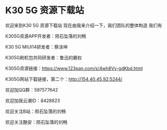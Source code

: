 # K30 5G 资源下载站

欢迎来到K30 5G 资源下载站
现在由我来介绍一下，我们团队的整体构造
我们有


K305G资源APP开发者：陨石坠落的刘畅


K30 5G MIUI14研发者：蔡涂坤


K305G刷机包共同研发者：鲁迅的霸权


K305G资源链接：https://www.123pan.com/s/4wh8Vv-gdKbd.html

K305G网站下载链接，第二个：http://154.40.45.92:5244/

欢迎加QQ群：597577642

欢迎加我云潮ID：8428823

欢迎关注B站：陨石坠落的刘畅

欢迎关注酷安：陨石坠落的刘畅
